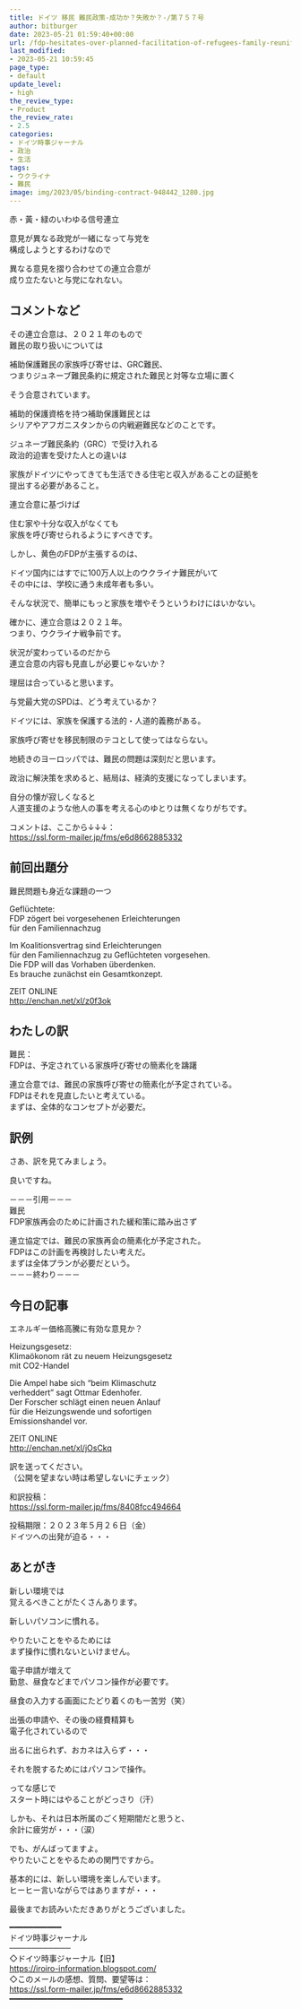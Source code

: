 ```yaml
---
title: ドイツ 移民 難民政策-成功か？失敗か？-/第７５７号
author: bitburger
date: 2023-05-21 01:59:40+00:00
url: /fdp-hesitates-over-planned-facilitation-of-refugees-family-reunification/
last_modified:
- 2023-05-21 10:59:45
page_type:
- default
update_level:
- high
the_review_type:
- Product
the_review_rate:
- 2.5
categories:
- ドイツ時事ジャーナル
- 政治
- 生活
tags:
- ウクライナ
- 難民
image: img/2023/05/binding-contract-948442_1280.jpg
---
```

赤・黃・緑のいわゆる信号連立

意見が異なる政党が一緒になって与党を  
構成しようとするわけなので

異なる意見を摺り合わせての連立合意が  
成り立たないと与党になれない。

## コメントなど
その連立合意は、２０２１年のもので  
難民の取り扱いについては

<span class="fz-22px"><span class="bold-red"><span class="marker-under">補助保護難民の家族呼び寄せは、GRC難民、<br />つまりジュネーブ難民条約に規定された難民と対等な立場に置く</span></span></span>

そう合意されています。

補助的保護資格を持つ補助保護難民とは  
シリアやアフガニスタンからの内戦避難民などのことです。

ジュネーブ難民条約（GRC）で受け入れる  
政治的迫害を受けた人との違いは

家族がドイツにやってきても生活できる住宅と収入があることの証拠を  
提出する必要があること。

連立合意に基づけば

住む家や十分な収入がなくても  
家族を呼び寄せられるようにすべきです。

しかし、黄色のFDPが主張するのは、

ドイツ国内にはすでに100万人以上のウクライナ難民がいて  
その中には、学校に通う未成年者も多い。

そんな状況で、簡単にもっと家族を増やそうというわけにはいかない。

確かに、<span class="fz-22px"><span class="marker-under"><span class="bold-red">連立合意は２０２１年。<br />つまり、ウクライナ戦争前</span></span></span>です。

状況が変わっているのだから  
連立合意の内容も見直しが必要じゃないか？

理屈は合っていると思います。

与党最大党のSPDは、どう考えているか？

<span class="fz-22px"><span class="bold-red"><span class="marker-under">ドイツには、家族を保護する法的・人道的義務がある。</span></span></span>

家族呼び寄せを移民制限のテコとして使ってはならない。

地続きのヨーロッパでは、難民の問題は深刻だと思います。

政治に解決策を求めると、<span class="fz-22px"><span class="bold-red"><span class="marker-under">結局は、経済的支援</span></span></span>になってしまいます。

自分の懐が寂しくなると  
人道支援のような他人の事を考える心のゆとりは無くなりがちです。

コメントは、ここから↓↓↓：  
<https://ssl.form-mailer.jp/fms/e6d8662885332>

## 前回出題分
難民問題も身近な課題の一つ

Geflüchtete:  
FDP zögert bei vorgesehenen Erleichterungen  
für den Familiennachzug

Im Koalitionsvertrag sind Erleichterungen  
für den Familiennachzug zu Geflüchteten vorgesehen.  
Die FDP will das Vorhaben überdenken.  
Es brauche zunächst ein Gesamtkonzept.

ZEIT ONLINE  
<http://enchan.net/xl/z0f3ok>

## わたしの訳
難民：  
FDPは、予定されている家族呼び寄せの簡素化を躊躇

連立合意では、難民の家族呼び寄せの簡素化が予定されている。  
FDPはそれを見直したいと考えている。  
まずは、全体的なコンセプトが必要だ。

## 訳例
さあ、訳を見てみましょう。

良いですね。

－－－引用－－－  
難民  
FDP家族再会のために計画された緩和策に踏み出さず

連立協定では、難民の家族再会の簡素化が予定された。  
FDPはこの計画を再検討したい考えだ。  
まずは全体プランが必要だという。  
－－－終わり－－－

## 今日の記事
エネルギー価格高騰に有効な意見か？

Heizungsgesetz:  
Klimaökonom rät zu neuem Heizungsgesetz  
mit CO2-Handel

Die Ampel habe sich &#8220;beim Klimaschutz  
verheddert&#8221; sagt Ottmar Edenhofer.  
Der Forscher schlägt einen neuen Anlauf  
für die Heizungswende und sofortigen  
Emissionshandel vor.

ZEIT ONLINE  
<http://enchan.net/xl/jOsCkq>

訳を送ってください。  
（公開を望まない時は希望しないにチェック）

和訳投稿：  
<https://ssl.form-mailer.jp/fms/8408fcc494664>

投稿期限：２０２３年５月２６日（金）  
ドイツへの出発が迫る・・・

## あとがき
新しい環境では  
覚えるべきことがたくさんあります。

新しいパソコンに慣れる。

やりたいことをやるためには  
まず操作に慣れないといけません。

電子申請が増えて  
勤怠、昼食などまでパソコン操作が必要です。

昼食の入力する画面にたどり着くのも一苦労（笑）

出張の申請や、その後の経費精算も  
電子化されているので

出るに出られず、おカネは入らず・・・

それを脱するためにはパソコンで操作。

ってな感じで  
スタート時にはやることがどっさり（汗）

しかも、それは日本所属のごく短期間だと思うと、  
余計に疲労が・・・（涙）

でも、がんばってますよ。  
やりたいことをやるための関門ですから。

基本的には、新しい環境を楽しんでいます。  
ヒーヒー言いながらではありますが・・・

最後までお読みいただきありがとうございました。

━━━━━━━━━━━  
ドイツ時事ジャーナル  
───────────  
◇ドイツ時事ジャーナル【旧】  
<https://iroiro-information.blogspot.com/>  
◇このメールの感想、質問、要望等は：  
<https://ssl.form-mailer.jp/fms/e6d8662885332>  
━━━━━━━━━━━━━━━━━━━━━━━━